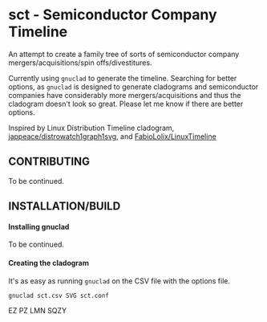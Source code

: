 # sct - Semiconductor Company Timeline

An attempt to create a family tree of sorts of semiconductor company mergers/acquisitions/spin offs/divestitures.

Currently using `gnuclad` to generate the timeline. Searching for better options, as `gnuclad` is designed to generate cladograms and semiconductor companies have considerably more mergers/acquisitions and thus the cladogram doesn't look so great. Please let me know if there are better options.

Inspired by Linux Distribution Timeline cladogram, [jappeace/distrowatch1graph1svg](https://github.com/jappeace/distrowatch1graph1svg), and [FabioLolix/LinuxTimeline](https://github.com/FabioLolix/LinuxTimeline)

## CONTRIBUTING

To be continued.

## INSTALLATION/BUILD

#### Installing gnuclad 

To be continued.

#### Creating the cladogram

It's as easy as running `gnuclad` on the CSV file with the options file.

```
gnuclad sct.csv SVG sct.conf
```

EZ PZ LMN SQZY
